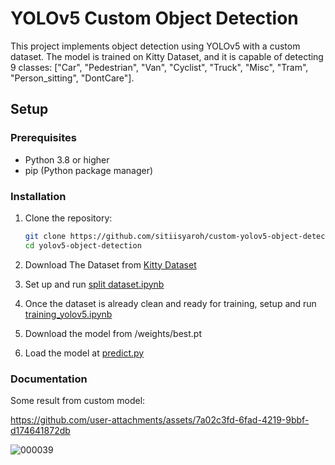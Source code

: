 # YOLOv5 Custom Object Detection

This project implements object detection using YOLOv5 with a custom dataset. The model is trained on Kitty Dataset, and it is capable of detecting 9 classes: ["Car", "Pedestrian", "Van", "Cyclist", "Truck", "Misc", "Tram", "Person_sitting", "DontCare"].

## Setup

### Prerequisites

- Python 3.8 or higher
- pip (Python package manager)

### Installation

1. Clone the repository:

   ```bash
   git clone https://github.com/sitiisyaroh/custom-yolov5-object-detection.git
   cd yolov5-object-detection
   
2. Download The Dataset from [Kitty Dataset](https://s3.eu-central-1.amazonaws.com/avg-kitti/data_object_image_2.zip)
3. Set up and run [split dataset.ipynb](https://github.com/sitiisyaroh/custom-yolov5-object-detection/blob/main/spilt%20dataset.ipynb)
4. Once the dataset is already clean and ready for training, setup and run [training_yolov5.ipynb](https://github.com/sitiisyaroh/custom-yolov5-object-detection/blob/main/training_yolov5.ipynb)
5. Download the model from /weights/best.pt
6. Load the model at [predict.py](https://github.com/sitiisyaroh/custom-yolov5-object-detection/blob/main/detect.py)


### Documentation
Some result from custom model:


https://github.com/user-attachments/assets/7a02c3fd-6fad-4219-9bbf-d174641872db


![000039](https://github.com/user-attachments/assets/fb355971-c649-498b-a06e-089039166b2a)
